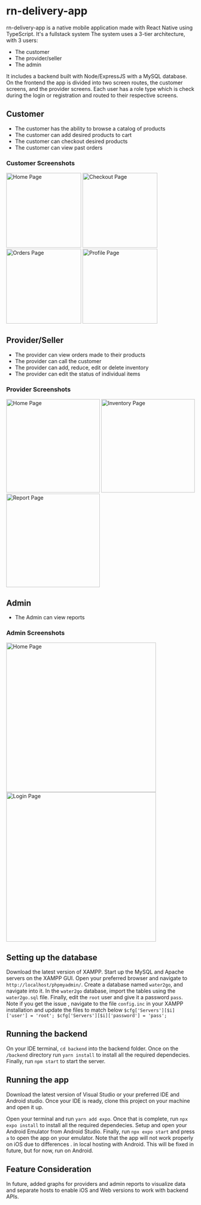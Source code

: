 # rn-delivery-app
rn-delivery-app is a native mobile application made with React Native using TypeScript. It's a fullstack system
The system uses a 3-tier architecture, with 3 users:
- The customer
- The provider/seller
- The admin

It includes a backend built with Node/ExpressJS with a MySQL database. On the frontend the app is divided into two screen routes, 
the customer screens, and the provider screens.
Each user has a role type which is check during the login or registration and routed to their respective screens.


## Customer
- The customer has the ability to browse a catalog of products
- The customer can add desired products to cart
- The customer can checkout desired products
- The customer can view past orders

### Customer Screenshots

<p float="left">
<img src="https://github.com/derekleiro/rn-delivery-app/blob/main/screenshots/home.png" title="Home Page" alt="Home Page" width="200">
<img src="https://github.com/derekleiro/rn-delivery-app/blob/main/screenshots/checkout.png" title="Checkout Page" alt="Checkout Page" width="200">
<img src="https://github.com/derekleiro/rn-delivery-app/blob/main/screenshots/orders.png" title="Orders Page" alt="Orders Page" width="200">
<img src="https://github.com/derekleiro/rn-delivery-app/blob/main/screenshots/profile.png" title="Profile Page" alt="Profile Page" width="200">
</p>


## Provider/Seller
- The provider can view orders made to their products
- The provider can call the customer
- The provider can add, reduce, edit or delete inventory
- The provider can edit the status of individual items

### Provider Screenshots

<p float="left">
<img src="https://github.com/derekleiro/rn-delivery-app/blob/main/screenshots/provider-home.png" title="Home Page" alt="Home Page" width="250">
<img src="https://github.com/derekleiro/rn-delivery-app/blob/main/screenshots/provider-inventory.png" title="Inventory Page" alt="Inventory Page" width="250">
<img src="https://github.com/derekleiro/rn-delivery-app/blob/main/screenshots/provider-reports.png" title="Report Page" alt="Report Page" width="250">
</p>

## Admin
- The Admin can view reports

### Admin Screenshots

<p float="left">
<img src="https://github.com/derekleiro/rn-delivery-app/blob/main/screenshots/admin-home.png" title="Home Page" alt="Home Page" width="400">
<img src="https://github.com/derekleiro/rn-delivery-app/blob/main/screenshots/admin-login.png" title="Login Page" alt="Login Page" width="400">
</p>


## Setting up the database
Download the latest version of XAMPP.
Start up the MySQL and Apache servers on the XAMPP GUI.
Open your preferred browser and navigate to `http://localhost/phpmyadmin/`.
Create a database named `water2go`, and navigate into it.
In the `water2go` database, import the tables using the `water2go.sql` file.
Finally, edit the `root` user and give it a password `pass`.
Note if you get the issue , navigate to the file `config.inc` in your XAMPP installation and update the files to match below
`$cfg['Servers'][$i]['user'] = 'root';
 $cfg['Servers'][$i]['password'] = 'pass';`

## Running the backend
On your IDE terminal, `cd backend` into the backend folder.
Once on the `/backend` directory run `yarn install` to install all the required dependecies.
Finally, run `npm start` to start the server.

## Running the app
Download the latest version of Visual Studio or your preferred IDE and Android studio.
Once your IDE is ready, clone this project on your machine and open it up.

Open your terminal and run `yarn add expo`.
Once that is complete, run `npx expo install` to install all the required dependecies.
Setup and open your Android Emulator from Android Studio.
Finally, run `npx expo start` and press `a` to open the app on your emulator. Note that the app will not work properly on iOS due to differences .
in local hosting with Android. This will be fixed in future, but for now, run on Android.


## Feature Consideration
In future, added graphs for providers and admin reports to visualize data and separate hosts to enable iOS and Web versions to work with backend APIs.
